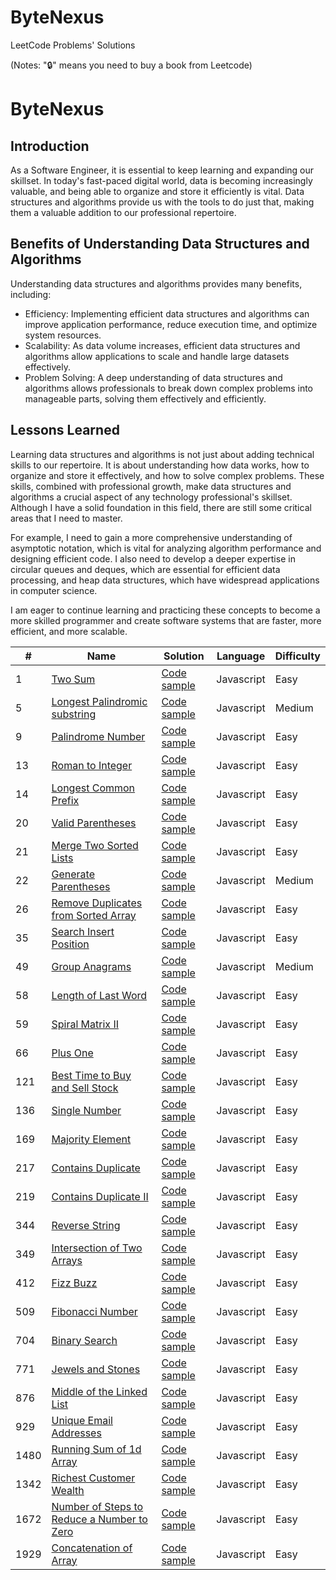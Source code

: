 # ByteNexus

LeetCode Problems' Solutions

(Notes: "🔒" means you need to buy a book from Leetcode)

 <h1>ByteNexus </h1> 
 
   <h2>Introduction</h2>
  <p>As a Software Engineer, it is essential to keep learning and expanding our skillset. In today's fast-paced digital world, data is becoming increasingly valuable, and being able to organize and store it efficiently is vital. Data structures and algorithms provide us with the tools to do just that, making them a valuable addition to our professional repertoire.</p>

  <h2>Benefits of Understanding Data Structures and Algorithms</h2>
  <p>Understanding data structures and algorithms provides many benefits, including:</p>
  <ul>
    <li>Efficiency: Implementing efficient data structures and algorithms can improve application performance, reduce execution time, and optimize system resources.</li>
    <li>Scalability: As data volume increases, efficient data structures and algorithms allow applications to scale and handle large datasets effectively.</li>
    <li>Problem Solving: A deep understanding of data structures and algorithms allows professionals to break down complex problems into manageable parts, solving them effectively and efficiently.</li>
  </ul>
  <h2>Lessons Learned</h2>

  <p>Learning data structures and algorithms is not just about adding technical skills to our repertoire. It is about understanding how data works, how to organize and store it effectively, and how to solve complex problems. These skills, combined with professional growth, make data structures and algorithms a crucial aspect of any technology professional's skillset. Although I have a solid foundation in this field, there are still some critical areas that I need to master.</p>
  <p>For example, I need to gain a more comprehensive understanding of asymptotic notation, which is vital for analyzing algorithm performance and designing efficient code. I also need to develop a deeper expertise in circular queues and deques, which are essential for efficient data processing, and heap data structures, which have widespread applications in computer science.</p>
  <p>I am eager to continue learning and practicing these concepts to become a more skilled programmer and create software systems that are faster, more efficient, and more scalable.</p>
</div>

 <table>

  <thead>
    <tr>
      <th>#</th>
      <th>Name</th>
      <th>Solution</th>
      <th>Language</th>
      <th>Difficulty</th>
    </tr>
  </thead>

  <tbody>
    <tr>
      <td>1</td>
      <td><a href="https://leetcode.com/problems/two-sum/">Two Sum</a></td>
      <td><a href="./string/javascript/two-sum.js">Code sample</a></td>
      <td>Javascript</td>
      <td>Easy</td>
    </tr>
        <tr>
      <td>5</td>
      <td><a href="https://leetcode.com/problems/longest-palindromic-substring/">Longest Palindromic substring</a></td>
      <td><a href="./dynamic-programming/javascript/longest-palindromic-substring.js">Code sample</a></td>
      <td>Javascript</td>
      <td>Medium</td>
    </tr>
    <tr>
      <td>9</td>
      <td><a href="https://leetcode.com/problems/palindrome-number/">Palindrome Number</a></td>
      <td><a href="./math/javascript/palindrome-number.js">Code sample</a></td>
      <td>Javascript</td>
      <td>Easy</td>
    </tr>
    <tr>
      <td>13</td>
      <td><a href="https://leetcode.com/problems/roman-to-integer/">Roman to Integer</a></td>
      <td><a href="./string/javascript/roman-to-integer.js">Code sample</a></td>
      <td>Javascript</td>
      <td>Easy</td>
    </tr>
    <tr>
      <td>14</td>
      <td><a href="https://leetcode.com/problems/longest-common-prefix/">Longest Common Prefix</a></td>
      <td><a href="./string/javascript/longest-common-prefix.js">Code sample</a></td>
      <td>Javascript</td>
      <td>Easy</td>
    </tr>
    <tr>
      <td>20</td>
      <td><a href="https://leetcode.com/problems/valid-parentheses/">Valid Parentheses</a></td>
      <td><a href="./string/javascript/valid-parentheses.js">Code sample</a></td>
      <td>Javascript</td>
      <td>Easy</td>
    </tr>
    <tr>
      <td>21</td>
      <td><a href="https://leetcode.com/problems/merge-two-sorted-lists/">Merge Two Sorted Lists</a></td>
      <td><a href="./string/javascript/merge-two-sorted-lists.js">Code sample</a></td>
      <td>Javascript</td>
      <td>Easy</td>
    </tr>
    <tr>
      <td>22</td>
      <td><a href="https://leetcode.com/problems/generate-parentheses">Generate Parentheses</a></td>
      <td><a href="./string/javascript//generate-parentheses.js">Code sample</a></td>
      <td>Javascript</td>
      <td>Medium</td>
    </tr>
    <tr>
      <td>26</td>
      <td><a href="https://leetcode.com/problems/remove-duplicates-from-sorted-array/">Remove Duplicates from Sorted Array</a></td>
      <td><a href="./string/javascript/remove-duplicates-from-sorted-array.js">Code sample</a></td>
      <td>Javascript</td>
      <td>Easy</td>
    </tr>
    <tr>
      <td>35</td>
      <td><a href="https://leetcode.com/problems/remove-duplicates-from-sorted-array/">Search Insert Position</a></td>
      <td><a href="./array/javascript/search-insert-position.js">Code sample</a></td>
      <td>Javascript</td>
      <td>Easy</td>
    </tr>
    <tr>
      <td>49</td>
      <td><a href="https://leetcode.com/problems/group-anagrams">Group Anagrams</a></td>
      <td><a href="./hash-table/javascript/group-anagrams.js">Code sample</a></td>
      <td>Javascript</td>
      <td>Medium</td>
    </tr>
    <tr>
      <td>58</td>
      <td><a href="https://leetcode.com/problems/length-of-last-word/">Length of Last Word</a></td>
      <td><a href="./string/javascript/length-of-last-word.js">Code sample</a></td>
      <td>Javascript</td>
      <td>Easy</td>
    </tr>
    <tr>
      <td>59</td>
      <td><a href="https://leetcode.com/problems/spiral-matrix-ii">Spiral Matrix II</a></td>
      <td><a href="./array/javascript/spiral-matrix-ii.js">Code sample</a></td>
      <td>Javascript</td>
      <td>Easy</td>
    </tr>
    <tr>
      <td>66</td>
      <td><a href="https://leetcode.com/problems/plus-one/">Plus One</a></td>
      <td><a href="./array/javascript/plus-one.js">Code sample</a></td>
      <td>Javascript</td>
      <td>Easy</td>
    </tr>
    <tr>
    <td>121</td>
    <td><a href="https://leetcode.com/problems/best-time-to-buy-and-sell-stock/description/">Best Time to Buy and Sell Stock</a></td>
    <td><a href="./string/javascript/single-number.js">Code sample</a></td>
    <td>Javascript</td>
    <td>Easy</td>
  </tr>
  <tr>
    <td>136</td>
    <td><a href="https://leetcode.com/problems/single-number/">Single Number</a></td>
    <td><a href="./string/javascript/best-time-to-buy-and-sell-stock.js">Code sample</a></td>
    <td>Javascript</td>
    <td>Easy</td>
  </tr>
  <tr>
    <td>169</td>
    <td><a href="https://leetcode.com/problems/majority-element/description/">Majority Element</a></td>
    <td><a href="./array/javascript/contains-duplicate.js">Code sample</a></td>
    <td>Javascript</td>
    <td>Easy</td>
  </tr>
  <tr>
    <td>217</td>
    <td><a href="https://leetcode.com/problems/contains-duplicate/">Contains Duplicate</a></td>
    <td><a href="./array/javascript/majority-element.js">Code sample</a></td>
    <td>Javascript</td>
    <td>Easy</td>
  </tr>
  <tr>
    <td>219</td>
    <td><a href="https://leetcode.com/problems/contains-duplicate-ii/">Contains Duplicate II</a></td>
    <td><a href="./array/javascript/contains-duplicate-ii.js">Code sample</a></td>
    <td>Javascript</td>
    <td>Easy</td>
  </tr>
  <tr>
    <td>344</td>
    <td><a href="https://leetcode.com/problems/reverse-string/">Reverse String</a></td>
    <td><a href="./array/javascript/reverse-string.js">Code sample</a></td>
    <td>Javascript</td>
    <td>Easy</td>
  </tr>
  <tr>
    <td>349</td>
    <td><a href="https://leetcode.com/problems/intersection-of-two-arrays/description/">Intersection of Two Arrays</a></td>
    <td><a href="./array/javascript/reverse-string.js">Code sample</a></td>
    <td>Javascript</td>
    <td>Easy</td>
  </tr>
  <tr>
    <td>412</td>
    <td><a href="https://leetcode.com/problems/fizz-buzz/">Fizz Buzz</a></td>
    <td><a href="./string/javascript/fizz-buzz.js">Code sample</a></td>
    <td>Javascript</td>
    <td>Easy</td>
  </tr>
  <tr>
    <td>509</td>
    <td><a href="https://leetcode.com/problems/fibonacci-number/">Fibonacci Number</a></td>
    <td><a href="./math/javascript/fibonacci-number.js">Code sample</a></td>
    <td>Javascript</td>
    <td>Easy</td>
  </tr>
  <tr>
    <td>704</td>
    <td><a href="https://leetcode.com/problems/binary-search/">Binary Search</a></td>
    <td><a href="./array/javascript/jewels-and-stones.js">Code sample</a></td>
    <td>Javascript</td>
    <td>Easy</td>
  </tr>

  <tr>
    <td>771</td>
    <td><a href="https://leetcode.com/problems/jewels-and-stones/">Jewels and Stones</a></td>
    <td><a href="./string/javascript/jewels-and-stones.js">Code sample</a></td>
    <td>Javascript</td>
    <td>Easy</td>
  </tr>
  <tr>
    <td>876</td>
    <td><a href="https://leetcode.com/problems/middle-of-the-linked-list/">Middle of the Linked List</a></td>
    <td><a href="./array/javascript/running-sum-of-1d-array.js">Code sample</a></td>
    <td>Javascript</td>
    <td>Easy</td>
  </tr>
    <tr>
    <td>929</td>
    <td><a href="https://leetcode.com/problems/unique-email-addresses/">Unique Email Addresses</a></td>
    <td><a href="./array/javascript/unique-email-addresses.js">Code sample</a></td>
    <td>Javascript</td>
    <td>Easy</td>
  </tr>
  <tr>
    <td>1480</td>
    <td><a href="https://leetcode.com/problems/running-sum-of-1d-array/">Running Sum of 1d Array</a></td>
    <td><a href="./array/javascript/middle-of-the-linked-list.js">Code sample</a></td>
    <td>Javascript</td>
    <td>Easy</td>
  </tr>
  <tr>
    <td>1342</td>
    <td><a href="https://leetcode.com/problems/richest-customer-wealth/">Richest Customer Wealth</a></td>
    <td><a href="./array/javascript/richest-customer-wealth.js">Code sample</a></td>
    <td>Javascript</td>
    <td>Easy</td>
  </tr>
  <tr>
    <td>1672</td>
    <td><a href="https://leetcode.com/problems/number-of-steps-to-reduce-a-number-to-zero/">Number of Steps to Reduce a Number to Zero</a></td>
    <td><a href="./math/javascript/number-of-steps-to-reduce-a-number-to-zero.js">Code sample</a></td>
    <td>Javascript</td>
    <td>Easy</td>
  </tr>
  <tr>
    <td>1929</td>
    <td><a href="https://leetcode.com/problems/concatenation-of-array/">Concatenation of Array</a></td>
    <td><a href="./array/javascript/concatenation-of-array.js">Code sample</a></td>
    <td>Javascript</td>
    <td>Easy</td>
  </tr>

</table>
